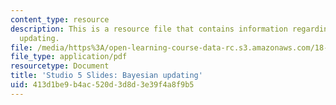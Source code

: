 ```yaml
---
content_type: resource
description: This is a resource file that contains information regarding bayesian
  updating.
file: /media/https%3A/open-learning-course-data-rc.s3.amazonaws.com/18-05-introduction-to-probability-and-statistics-spring-2014/413d1be9b4ac520d3d8d3e39f4a8f9b5_MIT18_05S14_studio5_slides.pdf
file_type: application/pdf
resourcetype: Document
title: 'Studio 5 Slides: Bayesian updating'
uid: 413d1be9-b4ac-520d-3d8d-3e39f4a8f9b5
---
```

